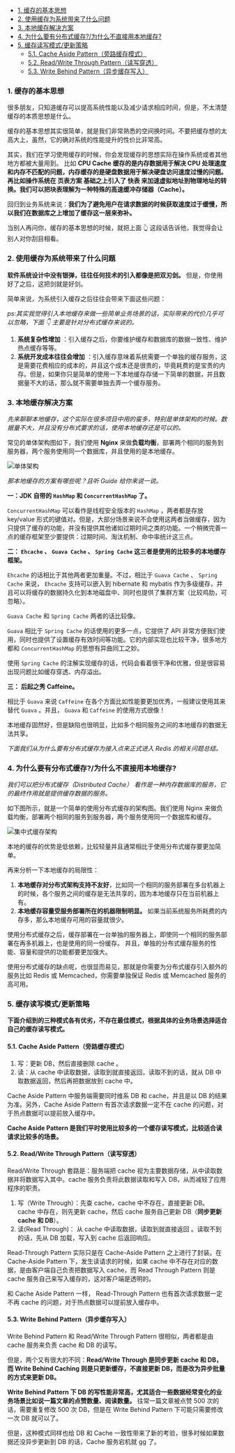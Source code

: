 

<!-- @import "[TOC]" {cmd="toc" depthFrom=1 depthTo=6 orderedList=false} -->

<!-- code_chunk_output -->

- [1. 缓存的基本思想](#1-缓存的基本思想)
- [2. 使用缓存为系统带来了什么问题](#2-使用缓存为系统带来了什么问题)
- [3. 本地缓存解决方案](#3-本地缓存解决方案)
- [4. 为什么要有分布式缓存?/为什么不直接用本地缓存?](#4-为什么要有分布式缓存为什么不直接用本地缓存)
- [5. 缓存读写模式/更新策略](#5-缓存读写模式更新策略)
  - [5.1. Cache Aside Pattern（旁路缓存模式）](#51-cache-aside-pattern旁路缓存模式)
  - [5.2. Read/Write Through Pattern（读写穿透）](#52-readwrite-through-pattern读写穿透)
  - [5.3. Write Behind Pattern（异步缓存写入）](#53-write-behind-pattern异步缓存写入)

<!-- /code_chunk_output -->


### 1. 缓存的基本思想

很多朋友，只知道缓存可以提高系统性能以及减少请求相应时间，但是，不太清楚缓存的本质思想是什么。

缓存的基本思想其实很简单，就是我们非常熟悉的空间换时间。不要把缓存想的太高大上，虽然，它的确对系统的性能提升的性价比非常高。

其实，我们在学习使用缓存的时候，你会发现缓存的思想实际在操作系统或者其他地方都被大量用到。 比如 **CPU Cache 缓存的是内存数据用于解决 CPU 处理速度和内存不匹配的问题，内存缓存的是硬盘数据用于解决硬盘访问速度过慢的问题。** **再比如操作系统在 页表方案 基础之上引入了 快表 来加速虚拟地址到物理地址的转换。我们可以把块表理解为一种特殊的高速缓冲存储器（Cache）。**

回归到业务系统来说：**我们为了避免用户在请求数据的时候获取速度过于缓慢，所以我们在数据库之上增加了缓存这一层来弥补。**

当别人再问你，缓存的基本思想的时候，就把上面 👆 这段话告诉他，我觉得会让别人对你刮目相看。

### 2. 使用缓存为系统带来了什么问题

**软件系统设计中没有银弹，往往任何技术的引入都像是把双刃剑。** 但是，你使用好了之后，这把剑就是好剑。

简单来说，为系统引入缓存之后往往会带来下面这些问题：

_ps:其实我觉得引入本地缓存来做一些简单业务场景的话，实际带来的代价几乎可以忽略，下面 👇 主要是针对分布式缓存来说的。_

1. **系统复杂性增加** ：引入缓存之后，你要维护缓存和数据库的数据一致性、维护热点缓存等等。
2. **系统开发成本往往会增加** ：引入缓存意味着系统需要一个单独的缓存服务，这是需要花费相应的成本的，并且这个成本还是很贵的，毕竟耗费的是宝贵的内存。但是，如果你只是简单的使用一下本地缓存存储一下简单的数据，并且数据量不大的话，那么就不需要单独去弄一个缓存服务。

### 3. 本地缓存解决方案

_先来聊聊本地缓存，这个实际在很多项目中用的蛮多，特别是单体架构的时候。数据量不大，并且没有分布式要求的话，使用本地缓存还是可以的。_

常见的单体架构图如下，我们使用 **Nginx** 来做**负载均衡**，部署两个相同的服务到服务器，两个服务使用同一个数据库，并且使用的是本地缓存。

![单体架构](./images/redis-all/单体架构.png)

_那本地缓存的方案有哪些呢？且听 Guide 给你来说一说。_

**一：JDK 自带的 `HashMap` 和 `ConcurrentHashMap` 了。**

`ConcurrentHashMap` 可以看作是线程安全版本的 `HashMap` ，两者都是存放 key/value 形式的键值对。但是，大部分场景来说不会使用这两者当做缓存，因为只提供了缓存的功能，并没有提供其他诸如过期时间之类的功能。一个稍微完善一点的缓存框架至少要提供：过期时间、淘汰机制、命中率统计这三点。

**二： `Ehcache` 、 `Guava Cache` 、 `Spring Cache` 这三者是使用的比较多的本地缓存框架。**

`Ehcache` 的话相比于其他两者更加重量。不过，相比于 `Guava Cache` 、 `Spring Cache` 来说， `Ehcache` 支持可以嵌入到 hibernate 和 mybatis 作为多级缓存，并且可以将缓存的数据持久化到本地磁盘中、同时也提供了集群方案（比较鸡肋，可忽略）。

`Guava Cache` 和 `Spring Cache` 两者的话比较像。

`Guava` 相比于 `Spring Cache` 的话使用的更多一点，它提供了 API 非常方便我们使用，同时也提供了设置缓存有效时间等功能。它的内部实现也比较干净，很多地方都和 `ConcurrentHashMap` 的思想有异曲同工之妙。

使用 `Spring Cache` 的注解实现缓存的话，代码会看着很干净和优雅，但是很容易出现问题比如缓存穿透、内存溢出。

**三： 后起之秀 Caffeine。**

相比于 `Guava` 来说 `Caffeine` 在各个方面比如性能要更加优秀，一般建议使用其来替代 `Guava` 。并且， `Guava` 和 `Caffeine` 的使用方式很像！

本地缓存固然好，但是缺陷也很明显，比如多个相同服务之间的本地缓存的数据无法共享。

_下面我们从为什么要有分布式缓存为接入点来正式进入 Redis 的相关问题总结。_

### 4. 为什么要有分布式缓存?/为什么不直接用本地缓存?

_我们可以把分布式缓存（Distributed Cache） 看作是一种内存数据库的服务，它的最终作用就是提供缓存数据的服务。_

如下图所示，就是一个简单的使用分布式缓存的架构图。我们使用 Nginx 来做负载均衡，部署两个相同的服务到服务器，两个服务使用同一个数据库和缓存。

![集中式缓存架构](./images/redis-all/集中式缓存架构.png)

本地的缓存的优势是低依赖，比较轻量并且通常相比于使用分布式缓存要更加简单。

再来分析一下本地缓存的局限性：

1. **本地缓存对分布式架构支持不友好**，比如同一个相同的服务部署在多台机器上的时候，各个服务之间的缓存是无法共享的，因为本地缓存只在当前机器上有。
2. **本地缓存容量受服务部署所在的机器限制明显。** 如果当前系统服务所耗费的内存多，那么本地缓存可用的容量就很少。

使用分布式缓存之后，缓存部署在一台单独的服务器上，即使同一个相同的服务部署在再多机器上，也是使用的同一份缓存。 并且，单独的分布式缓存服务的性能、容量和提供的功能都要更加强大。

使用分布式缓存的缺点呢，也很显而易见，那就是你需要为分布式缓存引入额外的服务比如 Redis 或 Memcached，你需要单独保证 Redis 或 Memcached 服务的高可用。

### 5. 缓存读写模式/更新策略

**下面介绍到的三种模式各有优劣，不存在最佳模式，根据具体的业务场景选择适合自己的缓存读写模式。**

#### 5.1. Cache Aside Pattern（旁路缓存模式）

1. 写：更新 DB，然后直接删除 cache 。
2. 读：从 cache 中读取数据，读取到就直接返回，读取不到的话，就从 DB 中取数据返回，然后再把数据放到 cache 中。

Cache Aside Pattern 中服务端需要同时维系 DB 和 cache，并且是以 DB 的结果为准。另外，Cache Aside Pattern 有首次请求数据一定不在 cache 的问题，对于热点数据可以提前放入缓存中。

**Cache Aside Pattern 是我们平时使用比较多的一个缓存读写模式，比较适合读请求比较多的场景。**

#### 5.2. Read/Write Through Pattern（读写穿透）

Read/Write Through 套路是：服务端把 cache 视为主要数据存储，从中读取数据并将数据写入其中。cache 服务负责将此数据读取和写入 DB，从而减轻了应用程序的职责。

1. 写（Write Through）：先查 cache，cache 中不存在，直接更新 DB。 cache 中存在，则先更新 cache，然后 cache 服务自己更新 DB（**同步更新 cache 和 DB**）。
2. 读(Read Through)： 从 cache 中读取数据，读取到就直接返回 。读取不到的话，先从 DB 加载，写入到 cache 后返回响应。

Read-Through Pattern 实际只是在 Cache-Aside Pattern 之上进行了封装。在 Cache-Aside Pattern 下，发生读请求的时候，如果 cache 中不存在对应的数据，是由客户端自己负责把数据写入 cache，而 Read Through Pattern 则是 cache 服务自己来写入缓存的，这对客户端是透明的。

和 Cache Aside Pattern 一样， Read-Through Pattern 也有首次请求数据一定不再 cache 的问题，对于热点数据可以提前放入缓存中。

#### 5.3. Write Behind Pattern（异步缓存写入）

Write Behind Pattern 和 Read/Write Through Pattern 很相似，两者都是由 cache 服务来负责 cache 和 DB 的读写。

但是，两个又有很大的不同：**Read/Write Through 是同步更新 cache 和 DB，而 Write Behind Caching 则是只更新缓存，不直接更新 DB，而是改为异步批量的方式来更新 DB。**

**Write Behind Pattern 下 DB 的写性能非常高，尤其适合一些数据经常变化的业务场景比如说一篇文章的点赞数量、阅读数量。** 往常一篇文章被点赞 500 次的话，需要重复修改 500 次 DB，但是在 Write Behind Pattern 下可能只需要修改一次 DB 就可以了。

但是，这种模式同样也给 DB 和 Cache 一致性带来了新的考验，很多时候如果数据还没异步更新到 DB 的话，Cache 服务宕机就 gg 了。